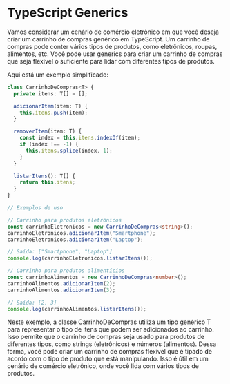 # TypeScript Generics

Vamos considerar um cenário de comércio eletrônico em que você deseja criar um carrinho de compras genérico em TypeScript. Um carrinho de compras pode conter vários tipos de produtos, como eletrônicos, roupas, alimentos, etc. Você pode usar generics para criar um carrinho de compras que seja flexível o suficiente para lidar com diferentes tipos de produtos.

Aqui está um exemplo simplificado:

```typescript
class CarrinhoDeCompras<T> {
  private itens: T[] = [];

  adicionarItem(item: T) {
    this.itens.push(item);
  }

  removerItem(item: T) {
    const index = this.itens.indexOf(item);
    if (index !== -1) {
      this.itens.splice(index, 1);
    }
  }

  listarItens(): T[] {
    return this.itens;
  }
}

// Exemplos de uso

// Carrinho para produtos eletrônicos
const carrinhoEletronicos = new CarrinhoDeCompras<string>();
carrinhoEletronicos.adicionarItem("Smartphone");
carrinhoEletronicos.adicionarItem("Laptop");

// Saída: ["Smartphone", "Laptop"]
console.log(carrinhoEletronicos.listarItens()); 

// Carrinho para produtos alimentícios
const carrinhoAlimentos = new CarrinhoDeCompras<number>();
carrinhoAlimentos.adicionarItem(2);
carrinhoAlimentos.adicionarItem(3);

// Saída: [2, 3]
console.log(carrinhoAlimentos.listarItens());

```

Neste exemplo, a classe CarrinhoDeCompras utiliza um tipo genérico T para representar o tipo de itens que podem ser adicionados ao carrinho. Isso permite que o carrinho de compras seja usado para produtos de diferentes tipos, como strings (eletrônicos) e números (alimentos). Dessa forma, você pode criar um carrinho de compras flexível que é tipado de acordo com o tipo de produto que está manipulando. Isso é útil em um cenário de comércio eletrônico, onde você lida com vários tipos de produtos.
